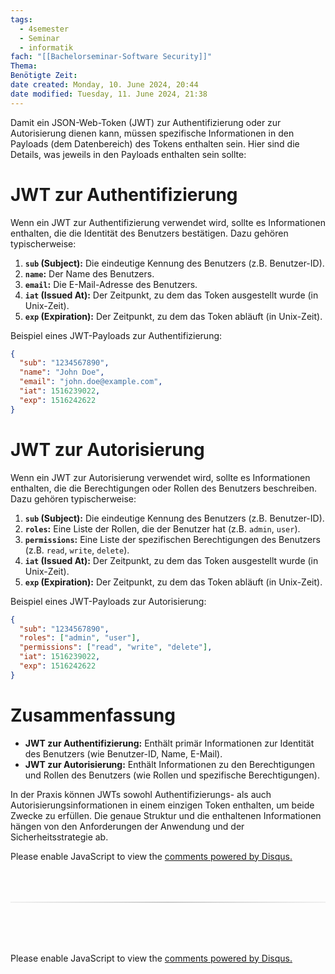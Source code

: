 ```yaml
---
tags:
  - 4semester
  - Seminar
  - informatik
fach: "[[Bachelorseminar-Software Security]]"
Thema:
Benötigte Zeit:
date created: Monday, 10. June 2024, 20:44
date modified: Tuesday, 11. June 2024, 21:38
---
```


Damit ein JSON-Web-Token (JWT) zur Authentifizierung oder zur Autorisierung dienen kann, müssen spezifische Informationen in den Payloads (dem Datenbereich) des Tokens enthalten sein. Hier sind die Details, was jeweils in den Payloads enthalten sein sollte:

# JWT zur Authentifizierung

Wenn ein JWT zur Authentifizierung verwendet wird, sollte es Informationen enthalten, die die Identität des Benutzers bestätigen. Dazu gehören typischerweise:

1. **`sub` (Subject):** Die eindeutige Kennung des Benutzers (z.B. Benutzer-ID).
2. **`name`:** Der Name des Benutzers.
3. **`email`:** Die E-Mail-Adresse des Benutzers.
4. **`iat` (Issued At):** Der Zeitpunkt, zu dem das Token ausgestellt wurde (in Unix-Zeit).
5. **`exp` (Expiration):** Der Zeitpunkt, zu dem das Token abläuft (in Unix-Zeit).

Beispiel eines JWT-Payloads zur Authentifizierung:

```json
{
  "sub": "1234567890",
  "name": "John Doe",
  "email": "john.doe@example.com",
  "iat": 1516239022,
  "exp": 1516242622
}
```

# JWT zur Autorisierung

Wenn ein JWT zur Autorisierung verwendet wird, sollte es Informationen enthalten, die die Berechtigungen oder Rollen des Benutzers beschreiben. Dazu gehören typischerweise:

1. **`sub` (Subject):** Die eindeutige Kennung des Benutzers (z.B. Benutzer-ID).
2. **`roles`:** Eine Liste der Rollen, die der Benutzer hat (z.B. `admin`, `user`).
3. **`permissions`:** Eine Liste der spezifischen Berechtigungen des Benutzers (z.B. `read`, `write`, `delete`).
4. **`iat` (Issued At):** Der Zeitpunkt, zu dem das Token ausgestellt wurde (in Unix-Zeit).
5. **`exp` (Expiration):** Der Zeitpunkt, zu dem das Token abläuft (in Unix-Zeit).

Beispiel eines JWT-Payloads zur Autorisierung:

```json
{
  "sub": "1234567890",
  "roles": ["admin", "user"],
  "permissions": ["read", "write", "delete"],
  "iat": 1516239022,
  "exp": 1516242622
}
```

# Zusammenfassung

- **JWT zur Authentifizierung:** Enthält primär Informationen zur Identität des Benutzers (wie Benutzer-ID, Name, E-Mail).
- **JWT zur Autorisierung:** Enthält Informationen zu den Berechtigungen und Rollen des Benutzers (wie Rollen und spezifische Berechtigungen).

In der Praxis können JWTs sowohl Authentifizierungs- als auch Autorisierungsinformationen in einem einzigen Token enthalten, um beide Zwecke zu erfüllen. Die genaue Struktur und die enthaltenen Informationen hängen von den Anforderungen der Anwendung und der Sicherheitsstrategie ab.

<!-- DISQUS SCRIPT COMMENT START -->

<!-- DISQUS RECOMMENDATION START -->

<div id="disqus_recommendations"></div>

<script> 
(function() { // REQUIRED CONFIGURATION VARIABLE: EDIT THE SHORTNAME BELOW
var d = document, s = d.createElement('script'); // IMPORTANT: Replace EXAMPLE with your forum shortname!
s.src = 'https://myuninotes.disqus.com/recommendations.js'; s.setAttribute('data-timestamp', +new Date());
(d.head || d.body).appendChild(s);
})();
</script>
<noscript>
Please enable JavaScript to view the 
<a href="https://disqus.com/?ref_noscript" rel="nofollow">
comments powered by Disqus.
</a>
</noscript>

<!-- DISQUS RECOMMENDATION END -->

<hr style="border: none; height: 2px; background: linear-gradient(to right, #f0f0f0, #ccc, #f0f0f0); margin-top: 4rem; margin-bottom: 5rem;">
<div id="disqus_thread"></div>
<script>
    /**
    *  RECOMMENDED CONFIGURATION VARIABLES: EDIT AND UNCOMMENT THE SECTION BELOW TO INSERT DYNAMIC VALUES FROM YOUR PLATFORM OR CMS.
    *  LEARN WHY DEFINING THESE VARIABLES IS IMPORTANT: https://disqus.com/admin/universalcode/#configuration-variables    */
    /*
    var disqus_config = function () {
    this.page.url = PAGE_URL;  // Replace PAGE_URL with your page's canonical URL variable
    this.page.identifier = PAGE_IDENTIFIER; // Replace PAGE_IDENTIFIER with your page's unique identifier variable
    };
    */
    (function() { // DON'T EDIT BELOW THIS LINE
    var d = document, s = d.createElement('script');
    s.src = 'https://myuninotes.disqus.com/embed.js';
    s.setAttribute('data-timestamp', +new Date());
    (d.head || d.body).appendChild(s);
    })();
</script>
<noscript>Please enable JavaScript to view the <a href="https://disqus.com/?ref_noscript">comments powered by Disqus.</a></noscript>

<!-- DISQUS SCRIPT COMMENT END -->
